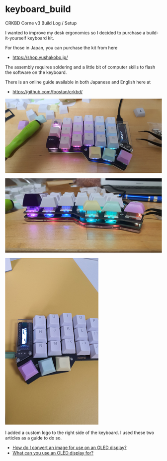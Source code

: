 # keyboard_build

CRKBD Corne v3 Build Log / Setup

I wanted to improve my desk ergonomics so I decided to purchase a build-it-yourself keyboard kit.

For those in Japan, you can purchase the kit from here
<ul>
  <li><a href="https://shop.yushakobo.jp/"> https://shop.yushakobo.jp/</a>
  </ul>

The assembly requires soldering and a little bit of computer skills to flash the software on the keyboard.

There is an online guide available in both Japanese and English here at
<ul>
  <li><a href="https://github.com/foostan/crkbd">https://github.com/foostan/crkbd/</a>
  </ul>


![](./images/crkbd01.jpg)

![](./images/crkbd03.jpg)


<div style="inline">
<img src="https://raw.githubusercontent.com/lochyb/keyboard_build/master/images/crkbd05.jpg" alt="Keyboard Photo 5" width="300" height="auto"/>
  <p>I added a custom logo to the right side of the keyboard. I used these two articles as a guide to do so.
  <ul>
    <li> <a href="https://docs.splitkb.com/hc/en-us/articles/360013811280-How-do-I-convert-an-image-for-use-on-an-OLED-display-">How do I convert an image for use on an OLED display?</a>
      <li> <a href="https://docs.splitkb.com/hc/en-us/articles/360010533820-What-can-you-use-an-OLED-display-for-">What can you use an OLED display for?</a>
  </ul>
  </p>  
</div>

